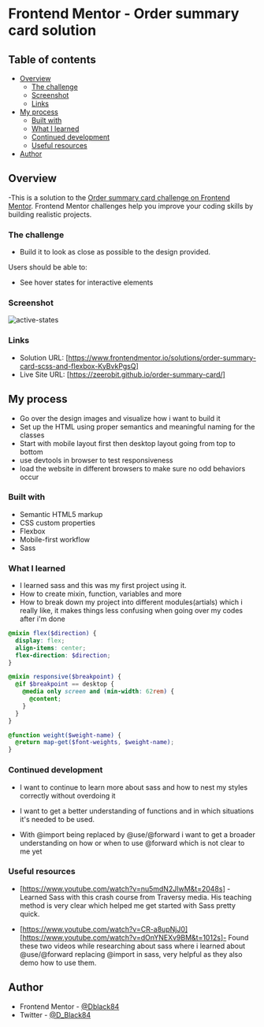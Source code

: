 # Frontend Mentor - Order summary card solution

## Table of contents

- [Overview](#overview)
  - [The challenge](#the-challenge)
  - [Screenshot](#screenshot)
  - [Links](#links)
- [My process](#my-process)
  - [Built with](#built-with)
  - [What I learned](#what-i-learned)
  - [Continued development](#continued-development)
  - [Useful resources](#useful-resources)
- [Author](#author)

## Overview

-This is a solution to the [Order summary card challenge on Frontend Mentor](https://www.frontendmentor.io/challenges/order-summary-component-QlPmajDUj). Frontend Mentor challenges help you improve your coding skills by building realistic projects.

### The challenge

- Build it to look as close as possible to the design provided.

Users should be able to:

- See hover states for interactive elements

### Screenshot

![active-states](https://user-images.githubusercontent.com/49578782/152716898-26f162e9-81f7-4897-8fb5-ce3d250a1737.jpg)

### Links

- Solution URL: [https://www.frontendmentor.io/solutions/order-summary-card-scss-and-flexbox-KyBvkPgsQ]
- Live Site URL: [https://zeerobit.github.io/order-summary-card/]

## My process

- Go over the design images and visualize how i want to build it
- Set up the HTML using proper semantics and meaningful naming for the classes
- Start with mobile layout first then desktop layout going from top to bottom
- use devtools in browser to test responsiveness
- load the website in different browsers to make sure no odd behaviors occur

### Built with

- Semantic HTML5 markup
- CSS custom properties
- Flexbox
- Mobile-first workflow
- Sass

### What I learned

- I learned sass and this was my first project using it.
- How to create mixin, function, variables and more
- How to break down my project into different modules(artials) which i really like, it makes things less confusing when going over my codes after i'm done

```scss
@mixin flex($direction) {
  display: flex;
  align-items: center;
  flex-direction: $direction;
}

@mixin responsive($breakpoint) {
  @if $breakpoint == desktop {
    @media only screen and (min-width: 62rem) {
      @content;
    }
  }
}

@function weight($weight-name) {
  @return map-get($font-weights, $weight-name);
}
```

### Continued development

- I want to continue to learn more about sass and how to nest my styles correctly without overdoing it

- I want to get a better understanding of functions and in which situations it's needed to be used.

- With @import being replaced by @use/@forward i want to get a broader understanding on how or when to use @forward which is not clear to me yet

### Useful resources

- [https://www.youtube.com/watch?v=nu5mdN2JIwM&t=2048s] - Learned Sass with this crash course from Traversy media. His teaching method is very clear which helped me get started with Sass pretty quick.

- [https://www.youtube.com/watch?v=CR-a8upNjJ0] [https://www.youtube.com/watch?v=dOnYNEXv9BM&t=1012s]- Found these two videos while researching about sass where i learned about @use/@forward replacing @import in sass, very helpful as they also demo how to use them.

## Author

- Frontend Mentor - [@Dblack84](https://www.frontendmentor.io/profile/Dblack84)
- Twitter - [@D_Black84](https://www.twitter.com/D_Black84)
